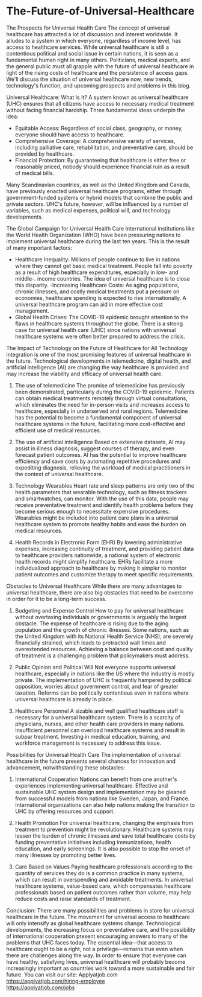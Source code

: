 # The-Future-of-Universal-Healthcare
The Prospects for Universal Health Care
The concept of universal healthcare has attracted a lot of discussion and interest worldwide. It alludes to a system in which everyone, regardless of income level, has access to healthcare services. While universal healthcare is still a contentious political and social issue in certain nations, it is seen as a fundamental human right in many others. Politicians, medical experts, and the general public must all grapple with the future of universal healthcare in light of the rising costs of healthcare and the persistence of access gaps. We'll discuss the situation of universal healthcare now, new trends, technology's function, and upcoming prospects and problems in this blog.

Universal Healthcare: What Is It?
A system known as universal healthcare (UHC) ensures that all citizens have access to necessary medical treatment without facing financial hardship. Three fundamental ideas underpin the idea:

- Equitable Access: Regardless of social class, geography, or money, everyone should have access to healthcare.
- Comprehensive Coverage: A comprehensive variety of services, including palliative care, rehabilitation, and preventative care, should be provided by healthcare.
- Financial Protection: By guaranteeing that healthcare is either free or reasonably priced, nobody should experience financial ruin as a result of medical bills.

Many Scandinavian countries, as well as the United Kingdom and Canada, have previously enacted universal healthcare programs, either through government-funded systems or hybrid models that combine the public and private sectors. UHC's future, however, will be influenced by a number of variables, such as medical expenses, political will, and technology developments.

The Global Campaign for Universal Health Care
International institutions like the World Health Organization (WHO) have been pressuring nations to implement universal healthcare during the last ten years. This is the result of many important factors:

- Healthcare Inequality: Millions of people continue to live in nations where they cannot get basic medical treatment. People fall into poverty as a result of high healthcare expenditures, especially in low- and middle-. income countries. The idea of universal healthcare is to close this disparity.
-Increasing Healthcare Costs: As aging populations, chronic illnesses, and costly medical treatments put a pressure on economies, healthcare spending is expected to rise internationally. A universal healthcare program can aid in more effective cost management.
- Global Health Crises: The COVID-19 epidemic brought attention to the flaws in healthcare systems throughout the globe. There is a strong case for universal health care (UHC) since nations with universal healthcare systems were often better prepared to address the crisis.

The Impact of Technology on the Future of Healthcare for All
Technology integration is one of the most promising features of universal healthcare in the future. Technological developments in telemedicine, digital health, and artificial intelligence (AI) are changing the way healthcare is provided and may increase the viability and efficacy of universal health care.

1. The use of telemedicine
The promise of telemedicine has previously been demonstrated, particularly during the COVID-19 epidemic. Patients can obtain medical treatments remotely through virtual consultations, which eliminates the need for in-person visits and increases access to healthcare, especially in underserved and rural regions. Telemedicine has the potential to become a fundamental component of universal healthcare systems in the future, facilitating more cost-effective and efficient use of medical resources.

2. The use of artificial intelligence
Based on extensive datasets, AI may assist in illness diagnosis, suggest courses of therapy, and even forecast patient outcomes. AI has the potential to improve healthcare efficiency and save costs by automating repetitive procedures and expediting diagnosis, relieving the workload of medical practitioners in the context of universal healthcare.

3. Technology Wearables
Heart rate and sleep patterns are only two of the health parameters that wearable technology, such as fitness trackers and smartwatches, can monitor. With the use of this data, people may receive preventative treatment and identify health problems before they become serious enough to necessitate expensive procedures. Wearables might be included into patient care plans in a universal healthcare system to promote healthy habits and ease the burden on medical resources.

4. Health Records in Electronic Form (EHR)
By lowering administrative expenses, increasing continuity of treatment, and providing patient data to healthcare providers nationwide, a national system of electronic health records might simplify healthcare. EHRs facilitate a more individualized approach to healthcare by making it simpler to monitor patient outcomes and customize therapy to meet specific requirements.

Obstacles to Universal Healthcare
While there are many advantages to universal healthcare, there are also big obstacles that need to be overcome in order for it to be a long-term success.

1. Budgeting and Expense Control
How to pay for universal healthcare without overtaxing individuals or governments is arguably the largest obstacle. The expense of healthcare is rising due to the aging population and the growth of chronic illnesses. Some nations, such as the United Kingdom with its National Health Service (NHS), are severely financially strained, which leads to protracted wait times and overextended resources. Achieving a balance between cost and quality of treatment is a challenging problem that policymakers must address.

2. Public Opinion and Political Will
Not everyone supports universal healthcare, especially in nations like the US where the industry is mostly private. The implementation of UHC is frequently hampered by political opposition, worries about government control, and fear of greater taxation. Reforms can be politically contentious even in nations where universal healthcare is already in place.

3. Healthcare Personnel
A sizable and well qualified healthcare staff is necessary for a universal healthcare system. There is a scarcity of physicians, nurses, and other health care providers in many nations. Insufficient personnel can overload healthcare systems and result in subpar treatment. Investing in medical education, training, and workforce management is necessary to address this issue.

Possibilities for Universal Health Care
The implementation of universal healthcare in the future presents several chances for innovation and advancement, notwithstanding these obstacles:

1. International Cooperation
Nations can benefit from one another's experiences implementing universal healthcare. Effective and sustainable UHC system design and implementation may be gleaned from successful models from nations like Sweden, Japan, and France. International organizations can also help nations making the transition to UHC by offering resources and support.

2. Health Promotion
For universal healthcare, changing the emphasis from treatment to prevention might be revolutionary. Healthcare systems may lessen the burden of chronic illnesses and save total healthcare costs by funding preventative initiatives including immunizations, health education, and early screenings. It is also possible to stop the onset of many illnesses by promoting better lives.

3. Care Based on Values
Paying healthcare professionals according to the quantity of services they do is a common practice in many systems, which can result in overspending and avoidable treatments. In universal healthcare systems, value-based care, which compensates healthcare professionals based on patient outcomes rather than volume, may help reduce costs and raise standards of treatment.

Conclusion:
There are many possibilities and problems in store for universal healthcare in the future. The movement for universal access to healthcare will only intensify as global healthcare systems change. Technological developments, the increasing focus on preventative care, and the possibility of international cooperation present encouraging answers to many of the problems that UHC faces today. The essential idea—that access to healthcare ought to be a right, not a privilege—remains true even when there are challenges along the way. In order to ensure that everyone can have healthy, satisfying lives, universal healthcare will probably become increasingly important as countries work toward a more sustainable and fair future.
You can visit our site: Applyatjob.com<br>
 https://applyatjob.com/hiring-employee<br>
https://applyatjob.com/jobs
